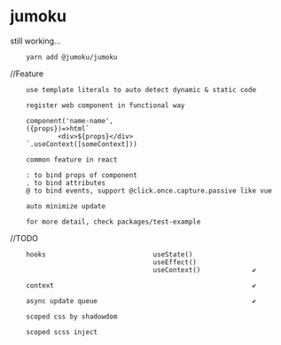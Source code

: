 # jumoku
still working...

        yarn add @jumoku/jumoku 


//Feature

        use template literals to auto detect dynamic & static code
        
        register web component in functional way 

        component('name-name',
        ({props})=>html`
                <div>${props}</div>
        `.useContext([someContext]))

        common feature in react

        : to bind props of component
        . to bind attributes 
        @ to bind events, support @click.once.capture.passive like vue

        auto minimize update

        for more detail, check packages/test-example

//TODO  

        hooks                           useState()
                                        useEffect() 
                                        useContext()             ✔
        
        context                                                  ✔

        async update queue                                       ✔      

        scoped css by shadowdom
        
        scoped scss inject

